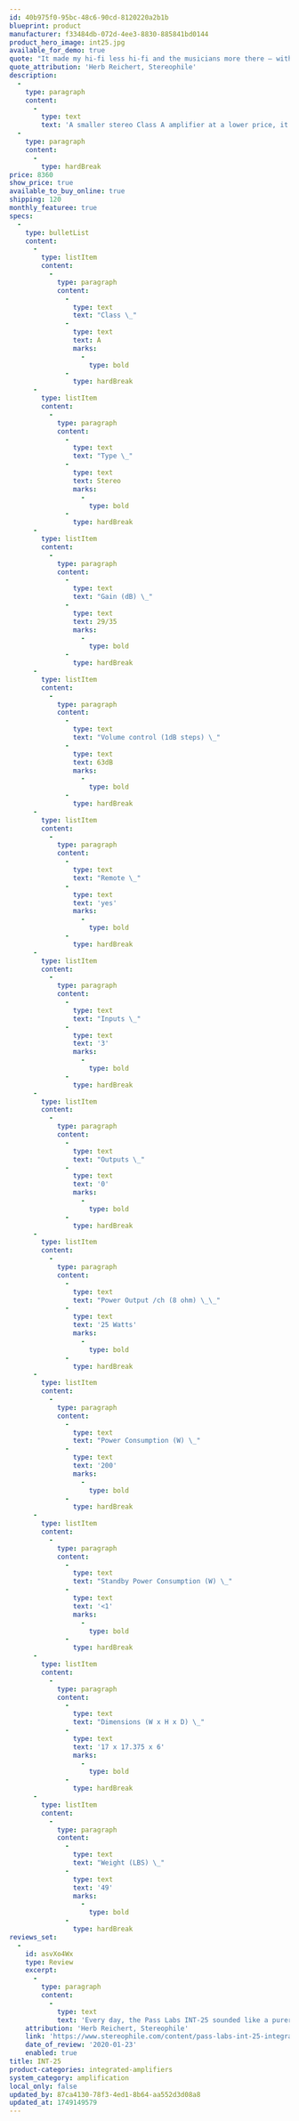 ```yaml
---
id: 40b975f0-95bc-48c6-90cd-8120220a2b1b
blueprint: product
manufacturer: f33484db-072d-4ee3-8830-885841bd0144
product_hero_image: int25.jpg
available_for_demo: true
quote: "It made my hi-fi less hi-fi and the musicians more there — with a lower level of editorializing than I've gotten from any previous amp-preamp combination I've reviewed. My new solid-state reference."
quote_attribution: 'Herb Reichert, Stereophile'
description:
  -
    type: paragraph
    content:
      -
        type: text
        text: 'A smaller stereo Class A amplifier at a lower price, it takes advantage of the lower power requirements to have simpler single-ended circuitry and fewer parts in the signal path. This also allows elimination of degeneration, “that other negative feedback” in all stages.'
  -
    type: paragraph
    content:
      -
        type: hardBreak
price: 8360
show_price: true
available_to_buy_online: true
shipping: 120
monthly_featuree: true
specs:
  -
    type: bulletList
    content:
      -
        type: listItem
        content:
          -
            type: paragraph
            content:
              -
                type: text
                text: "Class \_"
              -
                type: text
                text: A
                marks:
                  -
                    type: bold
              -
                type: hardBreak
      -
        type: listItem
        content:
          -
            type: paragraph
            content:
              -
                type: text
                text: "Type \_"
              -
                type: text
                text: Stereo
                marks:
                  -
                    type: bold
              -
                type: hardBreak
      -
        type: listItem
        content:
          -
            type: paragraph
            content:
              -
                type: text
                text: "Gain (dB) \_"
              -
                type: text
                text: 29/35
                marks:
                  -
                    type: bold
              -
                type: hardBreak
      -
        type: listItem
        content:
          -
            type: paragraph
            content:
              -
                type: text
                text: "Volume control (1dB steps) \_"
              -
                type: text
                text: 63dB
                marks:
                  -
                    type: bold
              -
                type: hardBreak
      -
        type: listItem
        content:
          -
            type: paragraph
            content:
              -
                type: text
                text: "Remote \_"
              -
                type: text
                text: 'yes'
                marks:
                  -
                    type: bold
              -
                type: hardBreak
      -
        type: listItem
        content:
          -
            type: paragraph
            content:
              -
                type: text
                text: "Inputs \_"
              -
                type: text
                text: '3'
                marks:
                  -
                    type: bold
              -
                type: hardBreak
      -
        type: listItem
        content:
          -
            type: paragraph
            content:
              -
                type: text
                text: "Outputs \_"
              -
                type: text
                text: '0'
                marks:
                  -
                    type: bold
              -
                type: hardBreak
      -
        type: listItem
        content:
          -
            type: paragraph
            content:
              -
                type: text
                text: "Power Output /ch (8 ohm) \_\_"
              -
                type: text
                text: '25 Watts'
                marks:
                  -
                    type: bold
              -
                type: hardBreak
      -
        type: listItem
        content:
          -
            type: paragraph
            content:
              -
                type: text
                text: "Power Consumption (W) \_"
              -
                type: text
                text: '200'
                marks:
                  -
                    type: bold
              -
                type: hardBreak
      -
        type: listItem
        content:
          -
            type: paragraph
            content:
              -
                type: text
                text: "Standby Power Consumption (W) \_"
              -
                type: text
                text: '<1'
                marks:
                  -
                    type: bold
              -
                type: hardBreak
      -
        type: listItem
        content:
          -
            type: paragraph
            content:
              -
                type: text
                text: "Dimensions (W x H x D) \_"
              -
                type: text
                text: '17 x 17.375 x 6'
                marks:
                  -
                    type: bold
              -
                type: hardBreak
      -
        type: listItem
        content:
          -
            type: paragraph
            content:
              -
                type: text
                text: "Weight (LBS) \_"
              -
                type: text
                text: '49'
                marks:
                  -
                    type: bold
              -
                type: hardBreak
reviews_set:
  -
    id: asvXo4Wx
    type: Review
    excerpt:
      -
        type: paragraph
        content:
          -
            type: text
            text: 'Every day, the Pass Labs INT-25 sounded like a purer, more austere instrument than the combination of the Pass Labs XA25 amplifier with any of my in-house preamps. Every day, I noticed how the INT-25 offered a less obstructed and more transparent view of what my source components were excavating from my recordings.'
    attribution: 'Herb Reichert, Stereophile'
    link: 'https://www.stereophile.com/content/pass-labs-int-25-integrated-amplifier'
    date_of_review: '2020-01-23'
    enabled: true
title: INT-25
product-categories: integrated-amplifiers
system_category: amplification
local_only: false
updated_by: 87ca4130-78f3-4ed1-8b64-aa552d3d08a8
updated_at: 1749149579
---
```

